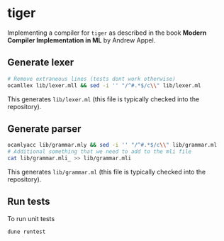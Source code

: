 # tiger

Implementing a compiler for `tiger` as described in the book **Modern Compiler Implementation in ML** by Andrew Appel.

## Generate lexer
```bash
# Remove extraneous lines (tests dont work otherwise)
ocamllex lib/lexer.mll && sed -i '' "/^#.*$/c\\" lib/lexer.ml
```

This generates `lib/lexer.ml` (this file is typically checked into the repository).

## Generate parser
```bash
ocamlyacc lib/grammar.mly && sed -i '' "/^#.*$/c\\" lib/grammar.ml
# Additional something that we need to add to the mli file
cat lib/grammar.mli_ >> lib/grammar.mli
```

This generates `lib/grammar.ml` (this file is typically checked into the repository).

## Run tests
To run unit tests
```bash
dune runtest
```
